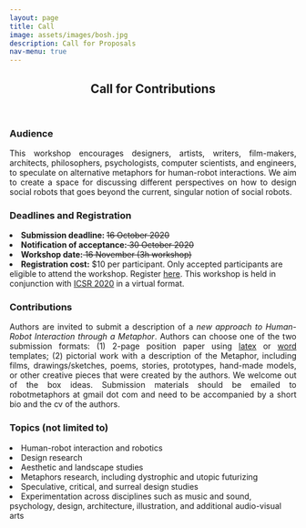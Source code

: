 ```yaml
---
layout: page
title: Call
image: assets/images/bosh.jpg
description: Call for Proposals
nav-menu: true
---
```


<!-- Main -->
<div id="main" class="alt">

<!-- One -->
<section id="one">
	<div class="inner">
		<header class="major">
			<h1>Call for Contributions</h1>
		</header>

<!-- Content -->
<div class="row">
	<div class="6u 12u$(small)">
		<h3>Audience</h3>
		<p align="justify">This workshop encourages designers, artists, writers, film-makers, architects, philosophers, psychologists, computer scientists, and engineers, to speculate on alternative metaphors for human-robot interactions. We aim to create a space for discussing different perspectives on how to design social robots that goes beyond the current, singular notion of social robots.</p>
	</div>
	<div class="6u 12u$(small)">
		<h3> Deadlines and Registration</h3>
		<li><b>Submission deadline: </b><s>16 October 2020</s><br></li>
		<li><b>Notification of acceptance:</b><s> 30 October 2020</s><br></li>
		<li><b>Workshop date:</b><s> 16 November (3h workshop)</s><br></li>
		<li><b>Registration cost:</b> $10 per participant. Only accepted participants are eligible to attend the workshop. Register <a href="https://csmspace.com/events/icsr2020/registration.html">here</a>. This workshop is held in conjunction with <a href="https://sites.psu.edu/icsr2020/">ICSR 2020</a> in a virtual format. </li> 
			</div>
			<p></p>
	<div class="6u 12u$(small)">
		<h3>Contributions</h3>
		<p align="justify">Authors are invited to submit a description of a <i>new approach to Human-Robot Interaction through a Metaphor</i>. Authors can choose one of the two submission formats: (1) 2-page position paper using <a href="ftp://ftp.springernature.com/cs-proceeding/llncs/llncs2e.zip">latex</a> or <a href="ftp://ftp.springernature.com/cs-proceeding/llncs/word/splnproc1703.zip">word</a> templates; (2) pictorial work with a description of the Metaphor, including films, drawings/sketches, poems, stories, prototypes, hand-made models, or other creative pieces that were created by the authors. We welcome out of the box ideas. Submission materials should be emailed to robotmetaphors at gmail dot com and need to be accompanied by a short bio and the cv of the authors. </p>
	</div>
	<div class="6u$ 12u$(small)">
		<h3>Topics (not limited to)</h3>
		<li>Human-robot interaction and robotics<br></li>
		<li>Design research<br></li>
		<li>Aesthetic and landscape studies<br></li>
		<li>Metaphors research, including dystrophic and utopic futurizing<br></li>
		<li>Speculative, critical, and surreal design studies<br></li>
		<li>Experimentation across disciplines such as music and sound, psychology, design, architecture, illustration, and additional audio-visual arts</li>

	
	
